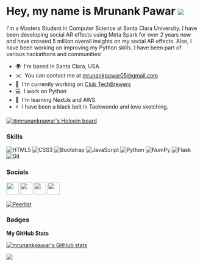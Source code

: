 Hey, my name is Mrunank Pawar ![](https://user-images.githubusercontent.com/18350557/176309783-0785949b-9127-417c-8b55-ab5a4333674e.gif)
=====================================================================================================================================
<!-- ![](https://pbs.twimg.com/profile_banners/1134119948089942017/1652273901/1500x500) -->
I'm a Masters Student in Computer Science at Santa Clara University. I have been developing social AR effects using Meta Spark for over 2 years now and have crossed 5 million overall insights on my social AR effects. Also, I have been working on improving my Python skills. I have been part of various hackathons and communities!

* 🌍  I'm based in Santa Clara, USA
* ✉️  You can contact me at [mrunankpawar05@gmail.com](mailto:mrunankpawar05@gmail.com)
* 🚀  I'm currently working on [Club TechBrewers](http://techbrewers.org)
* 💻  I work on Python
* 🧠  I'm learning NextJs and AWS
* ⚡  I have been a black belt in Taekwondo and love sketching.

[![@mrunankpawar's Holopin board](https://holopin.me/mrunankpawar)](https://holopin.io/@mrunankpawar)

### Skills


<p align="left"> 

![HTML5](https://img.shields.io/badge/html5-%23E34F26.svg?style=for-the-badge&logo=html5&logoColor=white)
![CSS3](https://img.shields.io/badge/css3-%231572B6.svg?style=for-the-badge&logo=css3&logoColor=white)
![Bootstrap](https://img.shields.io/badge/bootstrap-%23563D7C.svg?style=for-the-badge&logo=bootstrap&logoColor=white)
![JavaScript](https://img.shields.io/badge/javascript-%23323330.svg?style=for-the-badge&logo=javascript&logoColor=%23F7DF1E)
![Python](https://img.shields.io/badge/python-3670A0?style=for-the-badge&logo=python&logoColor=ffdd54)
![NumPy](https://img.shields.io/badge/numpy-%23013243.svg?style=for-the-badge&logo=numpy&logoColor=white)
![Flask](https://img.shields.io/badge/Flask-000000?style=for-the-badge&logo=flask&logoColor=white)
![Git](https://img.shields.io/badge/git-%23F05033.svg?style=for-the-badge&logo=git&logoColor=white)

</p>


### Socials

<a href="https://www.github.com/mrunankpawar" target="_blank" rel="noreferrer"><img src="https://raw.githubusercontent.com/danielcranney/readme-generator/main/public/icons/socials/github.svg" width="32" height="32" /></a> <a href="http://www.instagram.com/mrunank_pawar" target="_blank" rel="noreferrer"><img src="https://raw.githubusercontent.com/danielcranney/readme-generator/main/public/icons/socials/instagram.svg" width="32" height="32" /></a> <a href="https://www.linkedin.com/in/mrunankpawar" target="_blank" rel="noreferrer"><img src="https://raw.githubusercontent.com/danielcranney/readme-generator/main/public/icons/socials/linkedin.svg" width="32" height="32" /></a> <a href="https://www.twitter.com/MrunankPawar" target="_blank" rel="noreferrer"><img src="https://raw.githubusercontent.com/danielcranney/readme-generator/main/public/icons/socials/twitter.svg" width="32" height="32" /></a></p>
[![Peerlist](https://github-readme-badge.peerlist.io/api/mrunank)](https://peerlist.io/mrunank)

### Badges

<b>My GitHub Stats</b>

<a href="http://www.github.com/mrunankpawar"><img src="https://github-readme-stats.vercel.app/api?username=mrunankpawar&show_icons=true&hide=&count_private=true&title_color=0891b2&text_color=ffffff&icon_color=0891b2&bg_color=1c1917&hide_border=true&show_icons=true" alt="mrunankpawar's GitHub stats" /></a>

<a href="http://www.github.com/mrunankpawar"><img src="https://github-readme-streak-stats.herokuapp.com/?user=mrunankpawar&stroke=ffffff&background=1c1917&ring=0891b2&fire=0891b2&currStreakNum=ffffff&currStreakLabel=0891b2&sideNums=ffffff&sideLabels=ffffff&dates=ffffff&hide_border=true" /></a>

